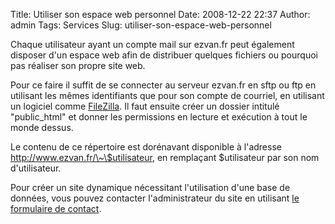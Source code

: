 Title: Utiliser son espace web personnel
Date: 2008-12-22 22:37
Author: admin
Tags: Services
Slug: utiliser-son-espace-web-personnel

Chaque utilisateur ayant un compte mail sur ezvan.fr peut également
disposer d'un espace web afin de distribuer quelques fichiers ou
pourquoi pas réaliser son propre site web.  

Pour ce faire il suffit de se connecter au serveur ezvan.fr en sftp ou
ftp en utilisant les mêmes identifiants que pour son compte de courriel,
en utilisant un logiciel comme [FileZilla](http://www.filezilla.fr/). Il
faut ensuite créer un dossier intitulé "public\_html" et donner les
permissions en lecture et exécution à tout le monde dessus.  

Le contenu de ce répertoire est dorénavant disponible à l'adresse
http://www.ezvan.fr/\~\$utilisateur, en remplaçant \$utilisateur par son
nom d'utilisateur.  

Pour créer un site dynamique nécessitant l'utilisation d'une base de
données, vous pouvez contacter l'administrateur du site en utilisant [le
formulaire de contact](https://www.ezvan.fr/contact).


